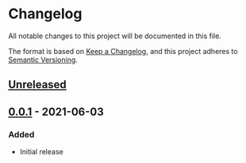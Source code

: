 # Changelog

All notable changes to this project will be documented in this file.

The format is based on [Keep a Changelog](https://keepachangelog.com/en/1.0.0/),
and this project adheres to [Semantic Versioning](https://semver.org/spec/v2.0.0.html).

## [Unreleased]

## [0.0.1] - 2021-06-03

### Added

- Initial release

[Unreleased]: https://github.com/giantswarm/coredns-warnlist-plugin/compare/v0.0.1...HEAD
[0.0.1]: https://github.com/giantswarm/coredns-warnlist-plugin/releases/tag/v0.0.1
